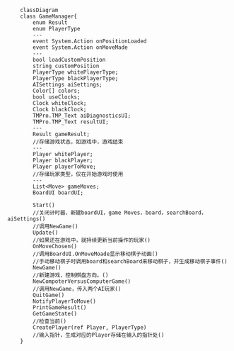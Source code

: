 ﻿```mermaid
    classDiagram
    class GameManager{
        enum Result
        enum PlayerType
        ---
        event System.Action onPositionLoaded
        event System.Action onMoveMade
        ---
        bool loadCustomPosition
        string customPosition
        PlayerType whitePlayerType;
        PlayerType blackPlayerType;
        AISettings aiSettings;
        Color[] colors;
        bool useClocks;
        Clock whiteClock;
        Clock blackClock;
        TMPro.TMP_Text aiDiagnosticsUI;
        TMPro.TMP_Text resultUI;
        ---
        Result gameResult;
        //存储游戏状态，如游戏中，游戏结束
        ---
        Player whitePlayer;
        Player blackPlayer;
        Player playerToMove;
        //存储玩家类型，仅在开始游戏时使用
        ---
        List<Move> gameMoves;
        BoardUI boardUI;
        
        Start()
        //关闭计时器，新建boardUI，game Moves，board，searchBoard，aiSettings()
        //调用NewGame()
        Update()
        //如果还在游戏中，就持续更新当前操作的玩家()
        OnMoveChosen()
        //调用BoardUI.OnMoveMoade显示移动棋子动画()
        //手动移动棋子时调用board和searchBoard来移动棋子，并生成移动棋子事件()
        NewGame()
        //新建游戏，控制棋盘方向。()
        NewCompoterVersusComputerGame()
        //调用NewGame，传入两个AI玩家()
        QuitGame()
        NotifyPlayerToMove()
        PrintGameResult()
        GetGameState()
        //检查当前()
        CreatePlayer(ref Player, PlayerType)
        //输入指针，生成对应的Player存储在输入的指针处()
    }
```